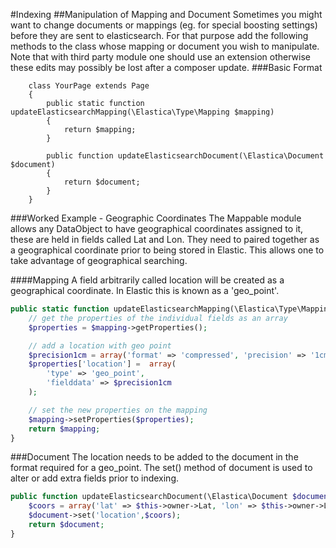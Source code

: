 #Indexing
##Manipulation of Mapping and Document
Sometimes you might want to change documents or mappings (eg. for special boosting settings) before
they are sent to elasticsearch.  For that purpose add the following methods to the class whose 
mapping or document you wish to manipulate.  Note that with third party module one should use an
extension otherwise these edits may possibly be lost after a composer update.
###Basic Format

```
	class YourPage extends Page
	{
		public static function updateElasticsearchMapping(\Elastica\Type\Mapping $mapping)
		{
			return $mapping;
		}

		public function updateElasticsearchDocument(\Elastica\Document $document)
		{
			return $document;
		}
	}
```

###Worked Example - Geographic Coordinates
The Mappable module allows any DataObject to have geographical coordinates assigned to it, these
are held in fields called Lat and Lon.  They need to paired together as a geographical coordinate
prior to being stored in Elastic.  This allows one to take advantage of geographical searching.

####Mapping
A field arbitrarily called location will be created as a geographical coordinate.  In Elastic this
is known as a 'geo_point'.

```php
public static function updateElasticsearchMapping(\Elastica\Type\Mapping $mapping) {
	// get the properties of the individual fields as an array
	$properties = $mapping->getProperties();

	// add a location with geo point
	$precision1cm = array('format' => 'compressed', 'precision' => '1cm');
	$properties['location'] =  array(
		'type' => 'geo_point',
		'fielddata' => $precision1cm
	);

	// set the new properties on the mapping
	$mapping->setProperties($properties);
    return $mapping;
}
```
###Document
The location needs to be added to the document in the format required for a geo_point.  The set()
method of document is used to alter or add extra fields prior to indexing.
```php
public function updateElasticsearchDocument(\Elastica\Document $document) {
	$coors = array('lat' => $this->owner->Lat, 'lon' => $this->owner->Lon);
	$document->set('location',$coors);
    return $document;
}
```
